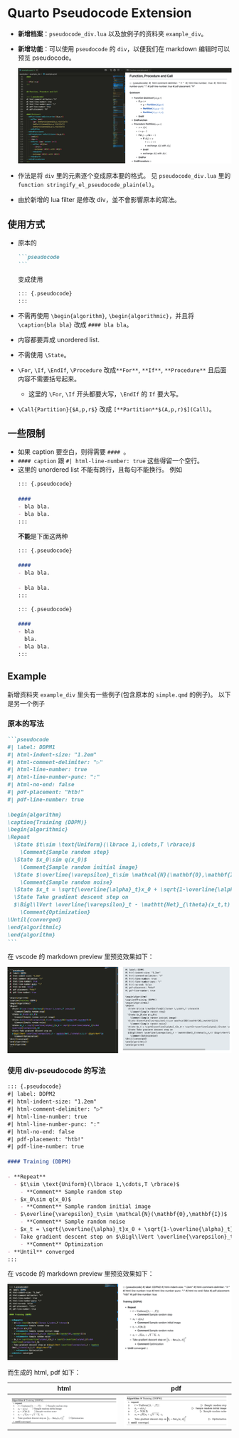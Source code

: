 # Quarto Pseudocode Extension

- **新增档案**：`pseudocode_div.lua` 以及放例子的资料夹 `example_div`。

- **新增功能**：可以使用 `pseudocode` 的 `div`，以便我们在 markdown 编辑时可以预览 pseudocode。

  ![](examples/example_div/preview_pseudocode.png)

- 作法是将 `div` 里的元素逐个变成原本要的格式。
见 `pseudocode_div.lua` 里的 `function stringify_el_pseudocode_plain(el)`。

- 由於新增的 lua filter 是修改 div，並不會影響原本的寫法。

## 使用方式

- 原本的
  ````markdown
  ```pseudocode
  ```
  ````
  变成使用
  ````markdown
  ::: {.pseudocode}
  :::
  ````

- 不需再使用 `\begin{algorithm}`, `\begin{algorithmic}`，并且将 `\caption{bla bla}` 改成 `#### bla bla`。

- 内容都要弄成 unordered list.

- 不需使用 `\State`。

- `\For`, `\If`, `\EndIf`, `\Procedure` 改成`**For**`, `**If**`, `**Procedure**` 且后面内容不需要括号起来。
  - 这里的 `\For`, `\If` 开头都要大写，`\EndIf` 的 `If` 要大写。

- `\Call{Partition}{$A,p,r$}` 改成 `[**Partition**$(A,p,r)$](Call)`。

## 一些限制

- 如果 caption 要空白，则得需要 `#### `。
- `#### caption` 跟 `#| html-line-number: true` 这些得留一个空行。
- 这里的 unordered list 不能有跨行，且每句不能换行。
  例如
  ````markdown
  ::: {.pseudocode}

  #### 
  - bla bla.
  - bla bla.
  :::
  ````
  **不能**是下面这两种
  ````markdown
  ::: {.pseudocode}

  #### 
  - bla bla.

  - bla bla.
  :::
  ````
  ````markdown
  ::: {.pseudocode}

  #### 
  - bla 
    bla.
  - bla bla.
  :::
  ````


## Example

新增资料夹 `example_div` 里头有一些例子(包含原本的 `simple.qmd` 的例子)。
以下是另一个例子

### 原本的写法
````markdown
```pseudocode
#| label: DDPM1
#| html-indent-size: "1.2em"
#| html-comment-delimiter: "▷"
#| html-line-number: true
#| html-line-number-punc: ":"
#| html-no-end: false
#| pdf-placement: "htb!"
#| pdf-line-number: true

\begin{algorithm}
\caption{Training (DDPM)}
\begin{algorithmic}
\Repeat
  \State $t\sim \text{Uniform}(\lbrace 1,\cdots,T \rbrace)$
    \Comment{Sample random step}
  \State $x_0\sim q(x_0)$
    \Comment{Sample random initial image}
  \State $\overline{\varepsilon}_t\sim \mathcal{N}(\mathbf{0},\mathbf{I})$
    \Comment{Sample random noise}
  \State $x_t = \sqrt{\overline{\alpha}_t}x_0 + \sqrt{1-\overline{\alpha}_t}\cdot \overline{\varepsilon}_t$ 
  \State Take gradient descent step on
  $\Bigl\lVert \overline{\varepsilon}_t - \mathtt{Net}_{\theta}(x_t,t) \Bigr\rVert^2$
    \Comment{Optimization}
\Until{converged}
\end{algorithmic}
\end{algorithm}
```
````

在 vscode 的 markdown preview 里预览效果如下：

![](examples/example_div/preview1.png)

### 使用 div-pseudocode 的写法
````markdown
::: {.pseudocode}
#| label: DDPM2
#| html-indent-size: "1.2em"
#| html-comment-delimiter: "▷"
#| html-line-number: true
#| html-line-number-punc: ":"
#| html-no-end: false
#| pdf-placement: "htb!"
#| pdf-line-number: true

#### Training (DDPM)

- **Repeat**
  - $t\sim \text{Uniform}(\lbrace 1,\cdots,T \rbrace)$
    - **Comment** Sample random step
  - $x_0\sim q(x_0)$
    - **Comment** Sample random initial image
  - $\overline{\varepsilon}_t\sim \mathcal{N}(\mathbf{0},\mathbf{I})$
    - **Comment** Sample random noise
  - $x_t = \sqrt{\overline{\alpha}_t}x_0 + \sqrt{1-\overline{\alpha}_t}\cdot \overline{\varepsilon}_t$ 
  - Take gradient descent step on $\Bigl\lVert \overline{\varepsilon}_t - \mathtt{Net}_{\theta}(x_t,t) \Bigr\rVert^2$
    - **Comment** Optimization
- **Until** converged
:::
````

在 vscode 的 markdown preview 里预览效果如下：

![](examples/example_div/preview2.png)

而生成的 html, pdf 如下：

html | pdf
------- | -------
![](examples/example_div/html.png) | ![](examples/example_div/pdf.png)